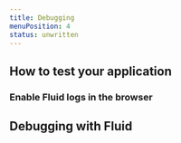 ```yaml
---
title: Debugging
menuPosition: 4
status: unwritten
---
```


## How to test your application

### Enable Fluid logs in the browser

## Debugging with Fluid
